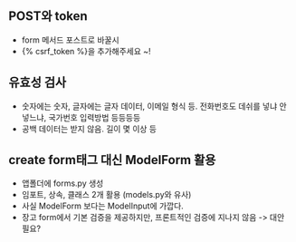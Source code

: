 ## POST와 token
- form 메서드 포스트로 바꿀시
- {% csrf_token %}을 추가해주세요 ~!


## 유효성 검사
- 숫자에는 숫자, 글자에는 글자 데이터, 이메일 형식 등. 전화번호도 데쉬를 넣냐 안넣느냐, 국가번호 입력방법 등등등등
- 공백 데이터는 받지 않음. 길이 몇 이상 등

## create form태그 대신 ModelForm 활용
- 앱폴더에 forms.py 생성
- 임포트, 상속, 클래스 2개 활용 (models.py와 유사)
- 사실 ModelForm 보다는 ModelInput에 가깝다.
- 장고 form에서 기본 검증을 제공하지만, 프론트적인 검증에 지나지 않음 -> 대안 필요?